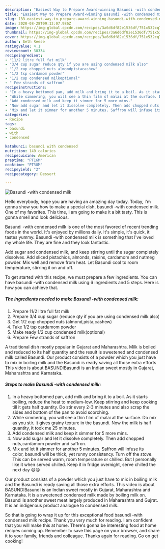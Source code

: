 ```yaml
---
description: "Easiest Way to Prepare Award-winning Basundi -with condensed milk"
title: "Easiest Way to Prepare Award-winning Basundi -with condensed milk"
slug: 133-easiest-way-to-prepare-award-winning-basundi-with-condensed-milk
date: 2020-08-28T09:13:07.986Z
image: https://img-global.cpcdn.com/recipes/3a6d6df82e1536df/751x532cq70/basundi-with-condensed-milk-recipe-main-photo.jpg
thumbnail: https://img-global.cpcdn.com/recipes/3a6d6df82e1536df/751x532cq70/basundi-with-condensed-milk-recipe-main-photo.jpg
cover: https://img-global.cpcdn.com/recipes/3a6d6df82e1536df/751x532cq70/basundi-with-condensed-milk-recipe-main-photo.jpg
author: Seth Reese
ratingvalue: 4.1
reviewcount: 30334
recipeingredient:
- "11/2 litre full fat milk"
- "3/4 cup sugar reduce qty if you are using condensed milk also"
- "1/2 cup chopped nuts almondpistacashew"
- "1/2 tsp cardamom powder"
- "1/2 cup condensed milkoptional"
- " Few strands of saffron"
recipeinstructions:
- "In a heavy bottomed pan, add milk and bring it to a boil. As it starts boiling, reduce the heat to medium-low. Keep stirring and keep cooking till it gets half quantity. Do stir every 2-3 minutes and also scrap the sides and bottom of the pan to avoid scorching."
- "While simmering, you will see a thin film of malai at the surface. Do mix as you stir. It gives grainy texture in the basundi. Now the milk is half quantity, it took me 25 minutes."
- "Add condensed milk and keep it simmer for 5 more mins."
- "Now add sugar and let it dissolve completely. Then add chopped nuts,cardamom powder and saffron."
- "Mix and let it simmer for another 5 minutes. Saffron will infuse its color, basundi will be thick, yet runny consistency. Turn off the stove. This can be served warm, room temperature or chilled. But I personally like it when served chilled. Keep it in fridge overnight, serve chilled the next day 😋😋"
categories:
- Recipe
tags:
- basundi
- with
- condensed

katakunci: basundi with condensed 
nutrition: 140 calories
recipecuisine: American
preptime: "PT16M"
cooktime: "PT38M"
recipeyield: "2"
recipecategory: Dessert

---
```



![Basundi -with condensed milk](https://img-global.cpcdn.com/recipes/3a6d6df82e1536df/751x532cq70/basundi-with-condensed-milk-recipe-main-photo.jpg)

Hello everybody, hope you are having an amazing day today. Today, I'm gonna show you how to make a special dish, basundi -with condensed milk. One of my favorites. This time, I am going to make it a bit tasty. This is gonna smell and look delicious.

Basundi -with condensed milk is one of the most favored of recent trending foods in the world. It's enjoyed by millions daily. It's simple, it's quick, it tastes yummy. Basundi -with condensed milk is something that I've loved my whole life. They are fine and they look fantastic.

Add sugar and condensed milk, and keep stirring until the sugar completely dissolves. Add sliced pistachios, almonds, raisins, cardamom and nutmeg powder. Mix well and remove from heat. Let Basundi cool to room temperature, stirring it on and off.


To get started with this recipe, we must prepare a few ingredients. You can have basundi -with condensed milk using 6 ingredients and 5 steps. Here is how you can achieve that.

<!--inarticleads1-->

##### The ingredients needed to make Basundi -with condensed milk:

1. Prepare 11/2 litre full fat milk
1. Prepare 3/4 cup sugar (reduce qty if you are using condensed milk also)
1. Get 1/2 cup chopped nuts (almond,pista,cashew)
1. Take 1/2 tsp cardamom powder
1. Make ready 1/2 cup condensed milk(optional)
1. Prepare  Few strands of saffron


A traditional dish mostly popular in Gujarat and Maharashtra. Milk is boiled and reduced to its half quantity and the result is sweetened and condensed milk called Basundi. Our product consists of a powder which you just have to mix in boiling milk and the Basundi is ready saving all those extra efforts. This video is about BASUNDIBasundi is an Indian sweet mostly in Gujarat, Maharashtra and Karnataka. 

<!--inarticleads2-->

##### Steps to make Basundi -with condensed milk:

1. In a heavy bottomed pan, add milk and bring it to a boil. As it starts boiling, reduce the heat to medium-low. Keep stirring and keep cooking till it gets half quantity. Do stir every 2-3 minutes and also scrap the sides and bottom of the pan to avoid scorching.
1. While simmering, you will see a thin film of malai at the surface. Do mix as you stir. It gives grainy texture in the basundi. Now the milk is half quantity, it took me 25 minutes.
1. Add condensed milk and keep it simmer for 5 more mins.
1. Now add sugar and let it dissolve completely. Then add chopped nuts,cardamom powder and saffron.
1. Mix and let it simmer for another 5 minutes. Saffron will infuse its color, basundi will be thick, yet runny consistency. Turn off the stove. This can be served warm, room temperature or chilled. But I personally like it when served chilled. Keep it in fridge overnight, serve chilled the next day 😋😋


Our product consists of a powder which you just have to mix in boiling milk and the Basundi is ready saving all those extra efforts. This video is about BASUNDIBasundi is an Indian sweet mostly in Gujarat, Maharashtra and Karnataka. It is a sweetened condensed milk made by boiling milk on. Basundi is another sweet meat largely produced in Maharashtra and Gujrat. It is an indigenous product analogue to condensed milk. 

So that is going to wrap it up for this exceptional food basundi -with condensed milk recipe. Thank you very much for reading. I am confident that you will make this at home. There's gonna be interesting food at home recipes coming up. Remember to save this page on your browser, and share it to your family, friends and colleague. Thanks again for reading. Go on get cooking!
